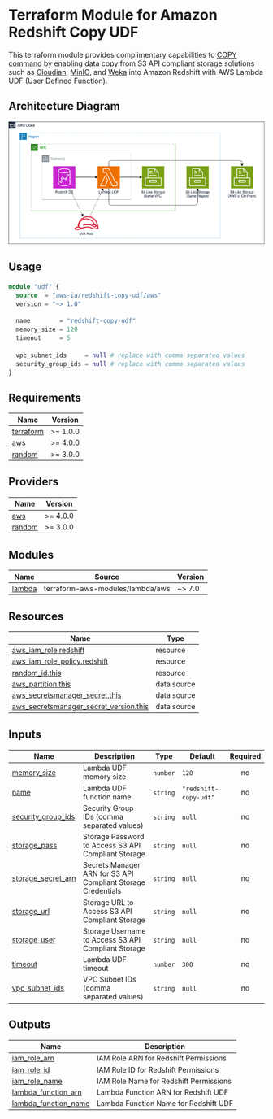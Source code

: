 <!-- BEGIN_TF_DOCS -->
# Terraform Module for Amazon Redshift Copy UDF

This terraform module provides complimentary capabilities to
[COPY command](https://docs.aws.amazon.com/redshift/latest/dg/r_COPY.html)
by enabling data copy from S3 API compliant storage solutions such as
[Cloudian](https://github.com/cloudian/cloudian-s3-operator),
[MinIO](https://github.com/minio/minio), and
[Weka](https://github.com/weka/csi-wekafs) into Amazon Redshift with
AWS Lambda UDF (User Defined Function).

## Architecture Diagram

![Architecture Diagram](./docs/diagram.png "Architecture Diagram")

## Usage

```terraform
module "udf" {
  source  = "aws-ia/redshift-copy-udf/aws"
  version = "~> 1.0"

  name        = "redshift-copy-udf"
  memory_size = 128
  timeout     = 5

  vpc_subnet_ids     = null # replace with comma separated values
  security_group_ids = null # replace with comma separated values
}
```

## Requirements

| Name | Version |
|------|---------|
| <a name="requirement_terraform"></a> [terraform](#requirement\_terraform) | >= 1.0.0 |
| <a name="requirement_aws"></a> [aws](#requirement\_aws) | >= 4.0.0 |
| <a name="requirement_random"></a> [random](#requirement\_random) | >= 3.0.0 |

## Providers

| Name | Version |
|------|---------|
| <a name="provider_aws"></a> [aws](#provider\_aws) | >= 4.0.0 |
| <a name="provider_random"></a> [random](#provider\_random) | >= 3.0.0 |

## Modules

| Name | Source | Version |
|------|--------|---------|
| <a name="module_lambda"></a> [lambda](#module\_lambda) | terraform-aws-modules/lambda/aws | ~> 7.0 |

## Resources

| Name | Type |
|------|------|
| [aws_iam_role.redshift](https://registry.terraform.io/providers/hashicorp/aws/latest/docs/resources/iam_role) | resource |
| [aws_iam_role_policy.redshift](https://registry.terraform.io/providers/hashicorp/aws/latest/docs/resources/iam_role_policy) | resource |
| [random_id.this](https://registry.terraform.io/providers/hashicorp/random/latest/docs/resources/id) | resource |
| [aws_partition.this](https://registry.terraform.io/providers/hashicorp/aws/latest/docs/data-sources/partition) | data source |
| [aws_secretsmanager_secret.this](https://registry.terraform.io/providers/hashicorp/aws/latest/docs/data-sources/secretsmanager_secret) | data source |
| [aws_secretsmanager_secret_version.this](https://registry.terraform.io/providers/hashicorp/aws/latest/docs/data-sources/secretsmanager_secret_version) | data source |

## Inputs

| Name | Description | Type | Default | Required |
|------|-------------|------|---------|:--------:|
| <a name="input_memory_size"></a> [memory\_size](#input\_memory\_size) | Lambda UDF memory size | `number` | `128` | no |
| <a name="input_name"></a> [name](#input\_name) | Lambda UDF function name | `string` | `"redshift-copy-udf"` | no |
| <a name="input_security_group_ids"></a> [security\_group\_ids](#input\_security\_group\_ids) | Security Group IDs (comma separated values) | `string` | `null` | no |
| <a name="input_storage_pass"></a> [storage\_pass](#input\_storage\_pass) | Storage Password to Access S3 API Compliant Storage | `string` | `null` | no |
| <a name="input_storage_secret_arn"></a> [storage\_secret\_arn](#input\_storage\_secret\_arn) | Secrets Manager ARN for S3 API Compliant Storage Credentials | `string` | `null` | no |
| <a name="input_storage_url"></a> [storage\_url](#input\_storage\_url) | Storage URL to Access S3 API Compliant Storage | `string` | `null` | no |
| <a name="input_storage_user"></a> [storage\_user](#input\_storage\_user) | Storage Username to Access S3 API Compliant Storage | `string` | `null` | no |
| <a name="input_timeout"></a> [timeout](#input\_timeout) | Lambda UDF timeout | `number` | `300` | no |
| <a name="input_vpc_subnet_ids"></a> [vpc\_subnet\_ids](#input\_vpc\_subnet\_ids) | VPC Subnet IDs (comma separated values) | `string` | `null` | no |

## Outputs

| Name | Description |
|------|-------------|
| <a name="output_iam_role_arn"></a> [iam\_role\_arn](#output\_iam\_role\_arn) | IAM Role ARN for Redshift Permissions |
| <a name="output_iam_role_id"></a> [iam\_role\_id](#output\_iam\_role\_id) | IAM Role ID for Redshift Permissions |
| <a name="output_iam_role_name"></a> [iam\_role\_name](#output\_iam\_role\_name) | IAM Role Name for Redshift Permissions |
| <a name="output_lambda_function_arn"></a> [lambda\_function\_arn](#output\_lambda\_function\_arn) | Lambda Function ARN for Redshift UDF |
| <a name="output_lambda_function_name"></a> [lambda\_function\_name](#output\_lambda\_function\_name) | Lambda Function Name for Redshift UDF |
<!-- END_TF_DOCS -->